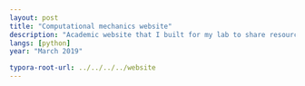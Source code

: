 ```yaml
---
layout: post
title: "Computational mechanics website"
description: "Academic website that I built for my lab to share resources and findings."
langs: [python]
year: "March 2019"

typora-root-url: ../../../../website
---
```




